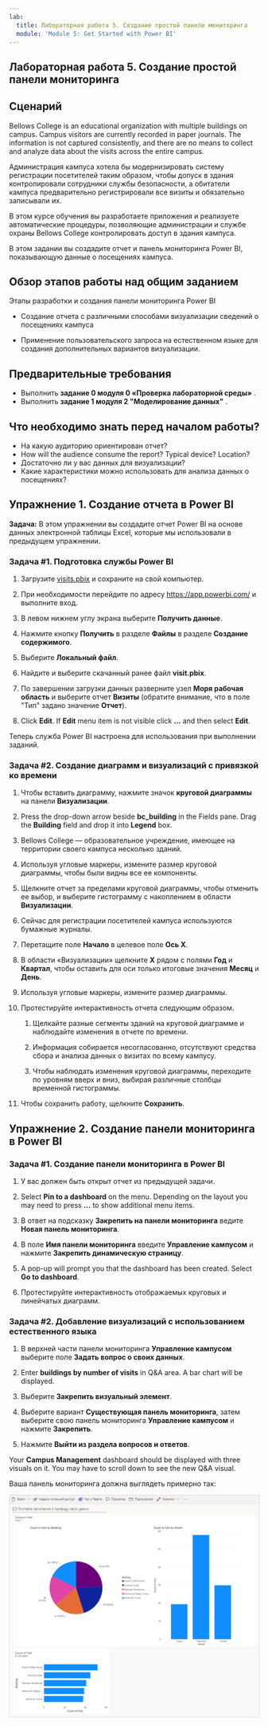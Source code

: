 ```yaml
---
lab:
  title: Лабораторная работа 5. Создание простой панели мониторинга
  module: 'Module 5: Get Started with Power BI'
---
```


## <a name="lab-5-how-to-build-a-simple-dashboard"></a>Лабораторная работа 5. Создание простой панели мониторинга

## <a name="scenario"></a>Сценарий

Bellows College is an educational organization with multiple buildings on campus. Campus visitors are currently recorded in paper journals. The information is not captured consistently, and there are no means to collect and analyze data about the visits across the entire campus.

Администрация кампуса хотела бы модернизировать систему регистрации посетителей таким образом, чтобы допуск в здания контролировали сотрудники службы безопасности, а обитатели кампуса предварительно регистрировали все визиты и обязательно записывали их.

В этом курсе обучения вы разработаете приложения и реализуете автоматические процедуры, позволяющие администрации и службе охраны Bellows College контролировать доступ в здания кампуса.

В этом задании вы создадите отчет и панель мониторинга Power BI, показывающую данные о посещениях кампуса.

## <a name="high-level-lab-steps"></a>Обзор этапов работы над общим заданием

Этапы разработки и создания панели мониторинга Power BI

-   Создание отчета с различными способами визуализации сведений о посещениях кампуса

-   Применение пользовательского запроса на естественном языке для создания дополнительных вариантов визуализации.

## <a name="prerequisites"></a>Предварительные требования

- Выполнить **задание 0 модуля 0 «Проверка лабораторной среды»** .
- Выполнить **задание 1 модуля 2 "Моделирование данных"** .

## <a name="things-to-consider-before-you-begin"></a>Что необходимо знать перед началом работы?

-   На какую аудиторию ориентирован отчет?
-   How will the audience consume the report? Typical device? Location?
-   Достаточно ли у вас данных для визуализации?
-   Какие характеристики можно использовать для анализа данных о посещениях?

## <a name="exercise-1-create-power-bi-report"></a>Упражнение 1. Создание отчета в Power BI

**Задача:** В этом упражнении вы создадите отчет Power BI на основе данных электронной таблицы Excel, которые мы использовали в предыдущем упражнении.

### <a name="task-1-prepare-power-bi-service"></a>Задача \#1. Подготовка службы Power BI

1.  Загрузите [visits.pbix](https://github.com/MicrosoftLearning/PL-900-Microsoft-Power-Platform-Fundamentals/raw/master/Allfiles/visits.pbix) и сохраните на свой компьютер.

2.  При необходимости перейдите по адресу <https://app.powerbi.com/> и выполните вход.

3.  В левом нижнем углу экрана выберите **Получить данные**.

4.  Нажмите кнопку **Получить** в разделе **Файлы** в разделе **Создание содержимого**.

5.  Выберите **Локальный файл**.

6.  Найдите и выберите скачанный ранее файл **visit.pbix**.

7.  По завершении загрузки данных разверните узел **Моря рабочая область** и выберите отчет **Визиты** (обратите внимание, что в поле "Тип" задано значение **Отчет**).

8.  Click <bpt id="p1">**</bpt>Edit<ept id="p1">**</ept>. If <bpt id="p1">**</bpt>Edit<ept id="p1">**</ept> menu item is not visible click <bpt id="p2">**</bpt>...<ept id="p2">**</ept> and then select <bpt id="p3">**</bpt>Edit<ept id="p3">**</ept>.

Теперь служба Power BI настроена для использования при выполнении заданий.

### <a name="task-2-create-chart-and-time-visualizations"></a>Задача \#2. Создание диаграмм и визуализаций с привязкой ко времени

1.  Чтобы вставить диаграмму, нажмите значок **круговой диаграммы** на панели **Визуализации**.

2.  Press the drop-down arrow beside <bpt id="p1">**</bpt>bc_building<ept id="p1">**</ept> in the Fields pane. Drag the <bpt id="p1">**</bpt>Building<ept id="p1">**</ept> field and drop it into <bpt id="p2">**</bpt>Legend<ept id="p2">**</ept> box.

3.  Bellows College — образовательное учреждение, имеющее на территории своего кампуса несколько зданий.

4.  Используя угловые маркеры, измените размер круговой диаграммы, чтобы были видны все ее компоненты.

5.  Щелкните отчет за пределами круговой диаграммы, чтобы отменить ее выбор, и выберите гистограмму с накоплением в области **Визуализации**.

6.  Сейчас для регистрации посетителей кампуса используются бумажные журналы.

7.  Перетащите поле **Начало** в целевое поле **Ось X**.

8.  В области «Визуализации» щелкните **X** рядом с полями **Год** и **Квартал**, чтобы оставить для оси только итоговые значения **Месяц** и **День**.

9.  Используя угловые маркеры, измените размер диаграммы.

10. Протестируйте интерактивность отчета следующим образом.

    1.  Щелкайте разные сегменты зданий на круговой диаграмме и наблюдайте изменения в отчете по времени.

    2.  Информация собирается несогласованно, отсутствуют средства сбора и анализа данных о визитах по всему кампусу.

    3.  Чтобы наблюдать изменения круговой диаграммы, переходите по уровням вверх и вниз, выбирая различные столбцы временной гистограммы.

11. Чтобы сохранить работу, щелкните **Сохранить**.

## <a name="exercise-2-create-power-bi-dashboard"></a>Упражнение 2. Создание панели мониторинга в Power BI

### <a name="task-1-create-power-bi-dashboard"></a>Задача \#1. Создание панели мониторинга в Power BI

1.  У вас должен быть открыт отчет из предыдущей задачи.

2.  Select <bpt id="p1">**</bpt>Pin to a dashboard<ept id="p1">**</ept> on the menu. Depending on the layout you may need to press <bpt id="p1">**</bpt>...<ept id="p1">**</ept> to show additional menu items.

3.  В ответ на подсказку **Закрепить на панели мониторинга** ведите **Новая панель мониторинга**.

4.  В поле **Имя панели мониторинга** введите **Управление кампусом** и нажмите **Закрепить динамическую страницу**.

5.  A pop-up will prompt you that the dashboard has been created. Select <bpt id="p1">**</bpt>Go to dashboard<ept id="p1">**</ept>.

6.  Протестируйте интерактивность отображаемых круговых и линейчатых диаграмм.

### <a name="task-2-add-visualizations-using-natural-language"></a>Задача \#2. Добавление визуализаций с использованием естественного языка

1.  В верхней части панели мониторинга **Управление кампусом** выберите поле **Задать вопрос о своих данных**.

2.  Enter <bpt id="p1">**</bpt>buildings by number of visits<ept id="p1">**</ept> in Q&amp;A area. A bar chart will be displayed.

3.  Выберите **Закрепить визуальный элемент**.

4.  Выберите вариант **Существующая панель мониторинга**, затем выберите свою панель мониторинга **Управление кампусом** и нажмите **Закрепить**.

5.  Нажмите **Выйти из раздела вопросов и ответов**.

Your <bpt id="p1">**</bpt>Campus Management<ept id="p1">**</ept> dashboard should be displayed with three visuals on it. You may have to scroll down to see the new Q&amp;A visual.

Ваша панель мониторинга должна выглядеть примерно так:

![](media/5-powerbi-result.png)